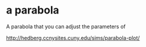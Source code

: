 # a parabola

A parabola that you can adjust the parameters of

http://hedberg.ccnysites.cuny.edu/sims/parabola-plot/
